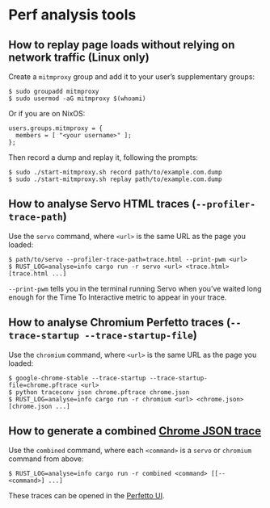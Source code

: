 Perf analysis tools
===================

## How to replay page loads without relying on network traffic (Linux only)

Create a `mitmproxy` group and add it to your user’s supplementary groups:

```
$ sudo groupadd mitmproxy
$ sudo usermod -aG mitmproxy $(whoami)
```

Or if you are on NixOS:

```
users.groups.mitmproxy = {
  members = [ "<your username>" ];
};
```

Then record a dump and replay it, following the prompts:

```
$ sudo ./start-mitmproxy.sh record path/to/example.com.dump
$ sudo ./start-mitmproxy.sh replay path/to/example.com.dump
```

## How to analyse Servo HTML traces (`--profiler-trace-path`)

Use the `servo` command, where `<url>` is the same URL as the page you loaded:

```
$ path/to/servo --profiler-trace-path=trace.html --print-pwm <url>
$ RUST_LOG=analyse=info cargo run -r servo <url> <trace.html> [trace.html ...]
```

`--print-pwm` tells you in the terminal running Servo when you’ve waited long enough for the Time To Interactive metric to appear in your trace.

## How to analyse Chromium Perfetto traces (`--trace-startup --trace-startup-file`)

Use the `chromium` command, where `<url>` is the same URL as the page you loaded:

```
$ google-chrome-stable --trace-startup --trace-startup-file=chrome.pftrace <url>
$ python traceconv json chrome.pftrace chrome.json
$ RUST_LOG=analyse=info cargo run -r chromium <url> <chrome.json> [chrome.json ...]
```

## How to generate a combined [Chrome JSON trace](https://docs.google.com/document/d/1CvAClvFfyA5R-PhYUmn5OOQtYMH4h6I0nSsKchNAySU)

Use the `combined` command, where each `<command>` is a `servo` or `chromium` command from above:

```
$ RUST_LOG=analyse=info cargo run -r combined <command> [[-- <command>] ...]
```

These traces can be opened in the [Perfetto UI](https://ui.perfetto.dev).
